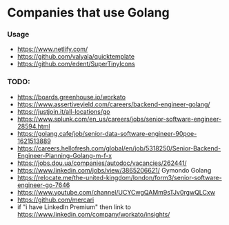 # Companies that use Golang

### Usage
- https://www.netlify.com/
- https://github.com/valyala/quicktemplate
- https://github.com/edent/SuperTinyIcons

### TODO:
- https://boards.greenhouse.io/workato
- https://www.assertiveyield.com/careers/backend-engineer-golang/
- https://justjoin.it/all-locations/go
- https://www.splunk.com/en_us/careers/jobs/senior-software-engineer-28594.html
- https://golang.cafe/job/senior-data-software-engineer-90poe-1621513889
- https://careers.hellofresh.com/global/en/job/5318250/Senior-Backend-Engineer-Planning-Golang-m-f-x
- https://jobs.dou.ua/companies/autodoc/vacancies/262441/
- https://www.linkedin.com/jobs/view/3865206621/ Gymondo Golang
- https://relocate.me/the-united-kingdom/london/form3/senior-software-engineer-go-7646
- https://www.youtube.com/channel/UCYCwgQAMm9sTJv0rgwQLCxw
- https://github.com/mercari
- if "i have LinkedIn Premium" then link to https://www.linkedin.com/company/workato/insights/
